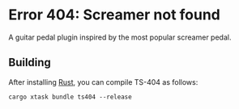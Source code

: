 # Error 404: Screamer not found

A guitar pedal plugin inspired by the most popular screamer pedal.

## Building

After installing [Rust](https://rustup.rs/), you can compile TS-404 as follows:

```shell
cargo xtask bundle ts404 --release
```
